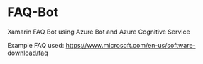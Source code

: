 # FAQ-Bot
Xamarin FAQ Bot using Azure Bot and Azure Cognitive Service

Example FAQ used: https://www.microsoft.com/en-us/software-download/faq
